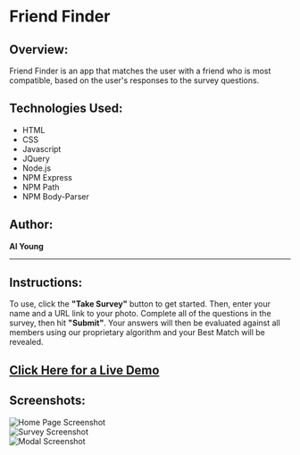 # Friend Finder

## Overview:

Friend Finder is an app that matches the user with a friend who is most compatible, based on the user's responses to the survey questions.

## Technologies Used:
- HTML
- CSS
- Javascript
- JQuery
- Node.js
- NPM Express
- NPM Path
- NPM Body-Parser

## Author:

<strong>Al Young</strong>
<hr>

## Instructions:

To use, click the <strong>"Take Survey"</strong> button to get started.  Then, enter your name and a URL link to your photo. Complete all of the questions in the survey, then hit <strong>"Submit"</strong>.  Your answers will then be evaluated against all members using our proprietary algorithm and your Best Match will be revealed.

## [Click Here for a Live Demo](https://blooming-taiga-51598.herokuapp.com)


## Screenshots:
            
 <img src="https://packleader206.github.io/FriendFinder/app/public/images/screenshot_home.png" alt="Home Page Screenshot">
 
 <br>
 
 <img src="https://packleader206.github.io/FriendFinder/app/public/images/screenshot_survey.png" alt="Survey Screenshot">
 
 <br>
 
 <img src="https://packleader206.github.io/FriendFinder/app/public/images/screenshot_modal2.png" alt="Modal Screenshot">
 
